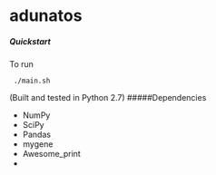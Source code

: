 # adunatos


##### Quickstart
To run

     ./main.sh

(Built and tested in Python 2.7)
#####Dependencies

- NumPy
- SciPy
- Pandas
- mygene
- Awesome_print
- 